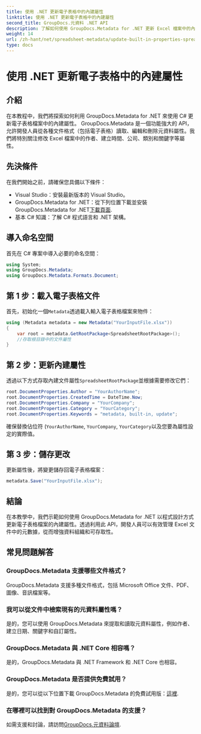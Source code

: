 ```yaml
---
title: 使用 .NET 更新電子表格中的內建屬性
linktitle: 使用 .NET 更新電子表格中的內建屬性
second_title: GroupDocs.元資料 .NET API
description: 了解如何使用 GroupDocs.Metadata for .NET 更新 Excel 檔案中的內建元資料屬性。使用C#修改作者、創建時間、公司等。
weight: 14
url: /zh-hant/net/spreadsheet-metadata/update-built-in-properties-spreadsheets/
type: docs
---
```

# 使用 .NET 更新電子表格中的內建屬性

## 介紹
在本教程中，我們將探索如何利用 GroupDocs.Metadata for .NET 來使用 C# 更新電子表格檔案中的內建屬性。 GroupDocs.Metadata 是一個功能強大的 API，允許開發人員從各種文件格式（包括電子表格）讀取、編輯和刪除元資料屬性。我們將特別關注修改 Excel 檔案中的作者、建立時間、公司、類別和關鍵字等屬性。
## 先決條件
在我們開始之前，請確保您具備以下條件：
- Visual Studio：安裝最新版本的 Visual Studio。
-  GroupDocs.Metadata for .NET：從下列位置下載並安裝 GroupDocs.Metadata for .NET[下載頁面](https://releases.groupdocs.com/metadata/net/).
- 基本 C# 知識：了解 C# 程式語言和 .NET 架構。

## 導入命名空間
首先在 C# 專案中導入必要的命名空間：
```csharp
using System;
using GroupDocs.Metadata;
using GroupDocs.Metadata.Formats.Document;
```
## 第 1 步：載入電子表格文件
首先，初始化一個`Metadata`透過載入輸入電子表格檔案來物件：
```csharp
using (Metadata metadata = new Metadata("YourInputFile.xlsx"))
{
    var root = metadata.GetRootPackage<SpreadsheetRootPackage>();
    //存取根目錄中的文件屬性
}
```
## 第 2 步：更新內建屬性
透過以下方式存取內建文件屬性`SpreadsheetRootPackage`並根據需要修改它們：
```csharp
root.DocumentProperties.Author = "YourAuthorName";
root.DocumentProperties.CreatedTime = DateTime.Now;
root.DocumentProperties.Company = "YourCompany";
root.DocumentProperties.Category = "YourCategory";
root.DocumentProperties.Keywords = "metadata, built-in, update";
```
確保替換佔位符 (`YourAuthorName`, `YourCompany`, `YourCategory`以及您要為屬性設定的實際值。
## 第 3 步：儲存更改
更新屬性後，將變更儲存回電子表格檔案：
```csharp
metadata.Save("YourInputFile.xlsx");
```

## 結論
在本教學中，我們示範如何使用 GroupDocs.Metadata for .NET 以程式設計方式更新電子表格檔案的內建屬性。透過利用此 API，開發人員可以有效管理 Excel 文件中的元數據，從而增強資料組織和可存取性。

## 常見問題解答
### GroupDocs.Metadata 支援哪些文件格式？
GroupDocs.Metadata 支援多種文件格式，包括 Microsoft Office 文件、PDF、圖像、音訊檔案等。
### 我可以從文件中檢索現有的元資料屬性嗎？
是的，您可以使用 GroupDocs.Metadata 來提取和讀取元資料屬性，例如作者、建立日期、關鍵字和自訂屬性。
### GroupDocs.Metadata 與 .NET Core 相容嗎？
是的，GroupDocs.Metadata 與 .NET Framework 和 .NET Core 也相容。
### GroupDocs.Metadata 是否提供免費試用？
是的，您可以從以下位置下載 GroupDocs.Metadata 的免費試用版：[這裡](https://releases.groupdocs.com/).
### 在哪裡可以找到對 GroupDocs.Metadata 的支援？
如需支援和討論，請訪問[GroupDocs.元資料論壇](https://forum.groupdocs.com/c/metadata/14).